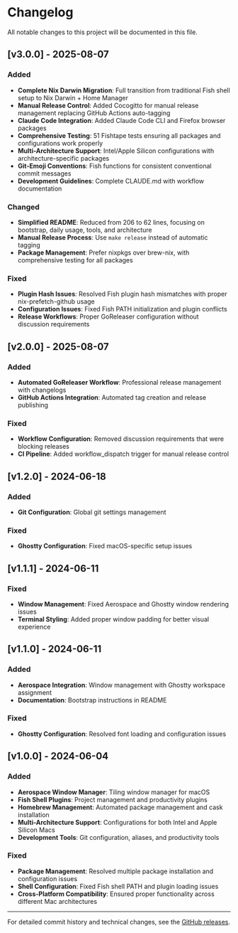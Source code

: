 # Changelog

All notable changes to this project will be documented in this file.

## [v3.0.0] - 2025-08-07

### Added
- **Complete Nix Darwin Migration**: Full transition from traditional Fish shell setup to Nix Darwin + Home Manager
- **Manual Release Control**: Added Cocogitto for manual release management replacing GitHub Actions auto-tagging
- **Claude Code Integration**: Added Claude Code CLI and Firefox browser packages
- **Comprehensive Testing**: 51 Fishtape tests ensuring all packages and configurations work properly
- **Multi-Architecture Support**: Intel/Apple Silicon configurations with architecture-specific packages
- **Git-Emoji Conventions**: Fish functions for consistent conventional commit messages
- **Development Guidelines**: Complete CLAUDE.md with workflow documentation

### Changed  
- **Simplified README**: Reduced from 206 to 62 lines, focusing on bootstrap, daily usage, tools, and architecture
- **Manual Release Process**: Use `make release` instead of automatic tagging
- **Package Management**: Prefer nixpkgs over brew-nix, with comprehensive testing for all packages

### Fixed
- **Plugin Hash Issues**: Resolved Fish plugin hash mismatches with proper nix-prefetch-github usage
- **Configuration Issues**: Fixed Fish PATH initialization and plugin conflicts
- **Release Workflows**: Proper GoReleaser configuration without discussion requirements

## [v2.0.0] - 2025-08-07

### Added
- **Automated GoReleaser Workflow**: Professional release management with changelogs
- **GitHub Actions Integration**: Automated tag creation and release publishing

### Fixed
- **Workflow Configuration**: Removed discussion requirements that were blocking releases
- **CI Pipeline**: Added workflow_dispatch trigger for manual release control

## [v1.2.0] - 2024-06-18

### Added
- **Git Configuration**: Global git settings management

### Fixed
- **Ghostty Configuration**: Fixed macOS-specific setup issues

## [v1.1.1] - 2024-06-11

### Fixed
- **Window Management**: Fixed Aerospace and Ghostty window rendering issues
- **Terminal Styling**: Added proper window padding for better visual experience

## [v1.1.0] - 2024-06-11

### Added
- **Aerospace Integration**: Window management with Ghostty workspace assignment
- **Documentation**: Bootstrap instructions in README

### Fixed
- **Ghostty Configuration**: Resolved font loading and configuration issues

## [v1.0.0] - 2024-06-04

### Added
- **Aerospace Window Manager**: Tiling window manager for macOS
- **Fish Shell Plugins**: Project management and productivity plugins
- **Homebrew Management**: Automated package management and cask installation
- **Multi-Architecture Support**: Configurations for both Intel and Apple Silicon Macs
- **Development Tools**: Git configuration, aliases, and productivity tools

### Fixed
- **Package Management**: Resolved multiple package installation and configuration issues
- **Shell Configuration**: Fixed Fish shell PATH and plugin loading issues
- **Cross-Platform Compatibility**: Ensured proper functionality across different Mac architectures

---

For detailed commit history and technical changes, see the [GitHub releases](https://github.com/srizzling/.dotfiles.fish/releases).